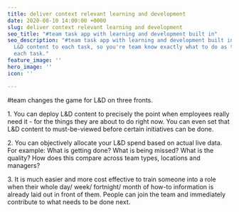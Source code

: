 ```yaml
---
title: deliver context relevant learning and development
date: 2020-08-10 14:00:00 +0000
slug: deliver context relevant learning and development
seo_title: "#team task app with learning and development built in"
seo_description: "#team task app with learning and development built in. You can add
  L&D content to each task, so you're team know exactly what to do as they are completing
  each task."
feature_image: ''
hero_image: ''
icon: ''

---
```

\#team changes the game for L&D on three fronts.

1\. You can deploy L&D content to precisely the point when employees really need it - for the things they are about to do right now. You can even set that L&D content to must-be-viewed before certain initiatives can be done.

2\. You can objectively allocate your L&D spend based on actual live data. For example: What is getting done? What is being missed? What is the quality? How does this compare across team types, locations and managers?

3\. It is much easier and more cost effective to train someone into a role when their whole day/ week/ fortnight/ month of how-to information is already laid out in front of them. People can join the team and immediately contribute to what needs to be done next.
